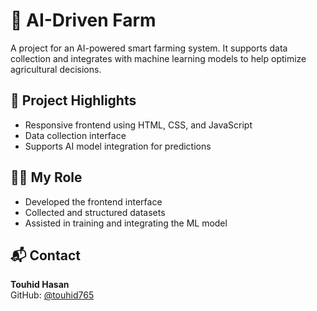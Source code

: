 # 🌾 AI-Driven Farm

A  project for an AI-powered smart farming system. It supports data collection and integrates with machine learning models to help optimize agricultural decisions.

## 🚀 Project Highlights

- Responsive frontend using HTML, CSS, and JavaScript
- Data collection interface
- Supports AI model integration for predictions

## 👨‍💻 My Role

- Developed the frontend interface
- Collected and structured datasets
- Assisted in training and integrating the ML model

## 📬 Contact

**Touhid Hasan**  
GitHub: [@touhid765](https://github.com/touhid765)
